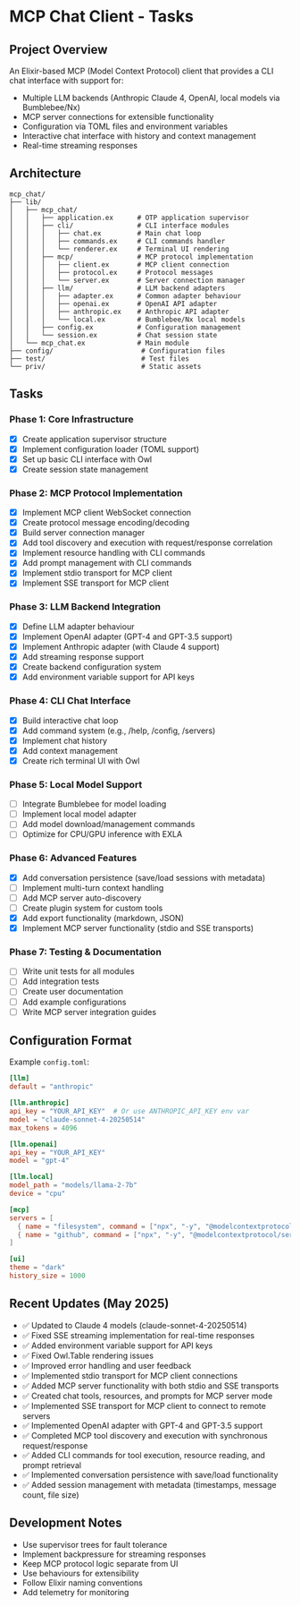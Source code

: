 # MCP Chat Client - Tasks

## Project Overview

An Elixir-based MCP (Model Context Protocol) client that provides a CLI chat interface with support for:
- Multiple LLM backends (Anthropic Claude 4, OpenAI, local models via Bumblebee/Nx)
- MCP server connections for extensible functionality
- Configuration via TOML files and environment variables
- Interactive chat interface with history and context management
- Real-time streaming responses

## Architecture

```
mcp_chat/
├── lib/
│   ├── mcp_chat/
│   │   ├── application.ex      # OTP application supervisor
│   │   ├── cli/                # CLI interface modules
│   │   │   ├── chat.ex         # Main chat loop
│   │   │   ├── commands.ex     # CLI commands handler
│   │   │   └── renderer.ex     # Terminal UI rendering
│   │   ├── mcp/                # MCP protocol implementation
│   │   │   ├── client.ex       # MCP client connection
│   │   │   ├── protocol.ex     # Protocol messages
│   │   │   └── server.ex       # Server connection manager
│   │   ├── llm/                # LLM backend adapters
│   │   │   ├── adapter.ex      # Common adapter behaviour
│   │   │   ├── openai.ex       # OpenAI API adapter
│   │   │   ├── anthropic.ex    # Anthropic API adapter
│   │   │   └── local.ex        # Bumblebee/Nx local models
│   │   ├── config.ex           # Configuration management
│   │   └── session.ex          # Chat session state
│   └── mcp_chat.ex             # Main module
├── config/                      # Configuration files
├── test/                        # Test files
└── priv/                        # Static assets
```

## Tasks

### Phase 1: Core Infrastructure
- [x] Create application supervisor structure
- [x] Implement configuration loader (TOML support)
- [x] Set up basic CLI interface with Owl
- [x] Create session state management

### Phase 2: MCP Protocol Implementation
- [x] Implement MCP client WebSocket connection
- [x] Create protocol message encoding/decoding
- [x] Build server connection manager
- [x] Add tool discovery and execution with request/response correlation
- [x] Implement resource handling with CLI commands
- [x] Add prompt management with CLI commands
- [x] Implement stdio transport for MCP client
- [x] Implement SSE transport for MCP client

### Phase 3: LLM Backend Integration
- [x] Define LLM adapter behaviour
- [x] Implement OpenAI adapter (GPT-4 and GPT-3.5 support)
- [x] Implement Anthropic adapter (with Claude 4 support)
- [x] Add streaming response support
- [x] Create backend configuration system
- [x] Add environment variable support for API keys

### Phase 4: CLI Chat Interface
- [x] Build interactive chat loop
- [x] Add command system (e.g., /help, /config, /servers)
- [x] Implement chat history
- [x] Add context management
- [x] Create rich terminal UI with Owl

### Phase 5: Local Model Support
- [ ] Integrate Bumblebee for model loading
- [ ] Implement local model adapter
- [ ] Add model download/management commands
- [ ] Optimize for CPU/GPU inference with EXLA

### Phase 6: Advanced Features
- [x] Add conversation persistence (save/load sessions with metadata)
- [ ] Implement multi-turn context handling
- [ ] Add MCP server auto-discovery
- [ ] Create plugin system for custom tools
- [x] Add export functionality (markdown, JSON)
- [x] Implement MCP server functionality (stdio and SSE transports)

### Phase 7: Testing & Documentation
- [ ] Write unit tests for all modules
- [ ] Add integration tests
- [ ] Create user documentation
- [ ] Add example configurations
- [ ] Write MCP server integration guides

## Configuration Format

Example `config.toml`:
```toml
[llm]
default = "anthropic"

[llm.anthropic]
api_key = "YOUR_API_KEY"  # Or use ANTHROPIC_API_KEY env var
model = "claude-sonnet-4-20250514"
max_tokens = 4096

[llm.openai]
api_key = "YOUR_API_KEY"
model = "gpt-4"

[llm.local]
model_path = "models/llama-2-7b"
device = "cpu"

[mcp]
servers = [
  { name = "filesystem", command = ["npx", "-y", "@modelcontextprotocol/server-filesystem", "/tmp"] },
  { name = "github", command = ["npx", "-y", "@modelcontextprotocol/server-github"] }
]

[ui]
theme = "dark"
history_size = 1000
```

## Recent Updates (May 2025)

- ✅ Updated to Claude 4 models (claude-sonnet-4-20250514)
- ✅ Fixed SSE streaming implementation for real-time responses
- ✅ Added environment variable support for API keys
- ✅ Fixed Owl.Table rendering issues
- ✅ Improved error handling and user feedback
- ✅ Implemented stdio transport for MCP client connections
- ✅ Added MCP server functionality with both stdio and SSE transports
- ✅ Created chat tools, resources, and prompts for MCP server mode
- ✅ Implemented SSE transport for MCP client to connect to remote servers
- ✅ Implemented OpenAI adapter with GPT-4 and GPT-3.5 support
- ✅ Completed MCP tool discovery and execution with synchronous request/response
- ✅ Added CLI commands for tool execution, resource reading, and prompt retrieval
- ✅ Implemented conversation persistence with save/load functionality
- ✅ Added session management with metadata (timestamps, message count, file size)

## Development Notes

- Use supervisor trees for fault tolerance
- Implement backpressure for streaming responses
- Keep MCP protocol logic separate from UI
- Use behaviours for extensibility
- Follow Elixir naming conventions
- Add telemetry for monitoring